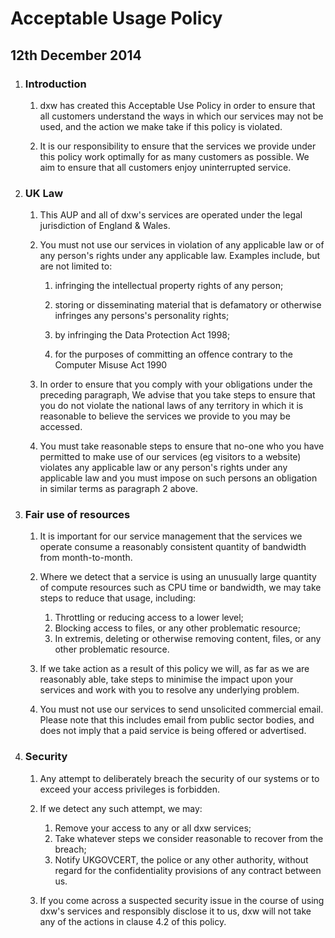 # Acceptable Usage Policy

## 12th December 2014

1. ### Introduction

    1. dxw has created this Acceptable Use Policy in order to ensure that all customers understand the ways in which our services may not be used, and the action we make take if this policy is violated.

    2. It is our responsibility to ensure that the services we provide under this policy work optimally for as many customers as possible. We aim to ensure that all customers enjoy uninterrupted service.

2. ### UK Law

    1. This AUP and all of dxw's services are operated under the legal jurisdiction of England & Wales.

    2. You must not use our services in violation of any applicable law or of any person's rights under any applicable law. Examples include, but are not limited to:

       1. infringing the intellectual property rights of any person;

       2. storing or disseminating material that is defamatory or otherwise infringes any persons's personality rights;
       3. by infringing the Data Protection Act 1998;

       4. for the purposes of committing an offence contrary to the Computer Misuse Act 1990

    3. In order to ensure that you comply with your obligations under the preceding paragraph, We advise that you take steps to ensure that you do not violate the national laws of any territory in which it is reasonable to believe the services we provide to you may be accessed.

    4. You must take reasonable steps to ensure that no-one who you have permitted to make use of our services  (eg visitors to a website) violates any applicable law or any person's rights under any applicable law and you must impose on such persons an obligation in similar terms as paragraph 2 above.


3. ### Fair use of resources

    1. It is important for our service management that the services we operate consume a reasonably consistent quantity of bandwidth from month-to-month.

    2. Where we detect that a service is using an unusually large quantity of compute resources such as CPU time or bandwidth, we may take steps to reduce that usage, including:

        1. Throttling or reducing access to a lower level;
        2. Blocking access to files, or any other problematic resource;
        3. In extremis, deleting or otherwise removing content, files, or any other problematic resource.

    3. If we take action as a result of this policy we will, as far as we are reasonably able, take steps to minimise the impact upon your services and work with you to resolve any underlying problem.

    4. You must not use our services to send unsolicited commercial email. Please note that this includes email from public sector bodies, and does not imply that a paid service is being offered or advertised.

4. ### Security

    1. Any attempt to deliberately breach the security of our systems or to exceed your access privileges is forbidden.

    2. If we detect any such attempt, we may:

       1. Remove your access to any or all dxw services;
       2. Take whatever steps we consider reasonable to recover from the breach;
       3. Notify UKGOVCERT, the police or any other authority, without regard for the confidentiality provisions of any contract between us.

    3. If you come across a suspected security issue in the course of using dxw's services and responsibly disclose it to us, dxw will not take any of the actions in clause 4.2 of this policy.